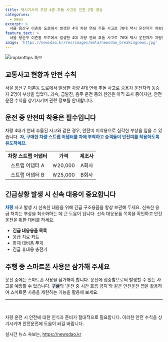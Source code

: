 ```yaml
---
title: 택시기사의 주장 4중 추돌 사고로 인한 2명 경상
categories:
  - News
excerpt: >
  서울 용산구 이촌동 도로에서 발생한 4대 차량 연쇄 추돌 사고로 70대 택시 운전자가 차량을 들이받고 50대 운전자와 80대 여성 2명이 부상을 입었습니다. 사고 시간은 7일 오후 2시 12분으로, 경찰은 운전자의 급발진 주장을 조사 중입니다. 사고는 인근 주민들의 관심을 끈 상황으로, 부상자의 안전과 함께 사고 경위가 주목받고 있습니다.
feature_text: >
  서울 용산구 이촌동 도로에서 발생한 4대 차량 연쇄 추돌 사고로 70대 택시 운전자가 차량을 들이받고 50대 운전자와 80대 여성 2명이 부상을 입었습니다. 사고 시간은 7일 오후 2시 12분으로, 경찰은 운전자의 급발진 주장을 조사 중입니다. 사고는 인근 주민들의 관심을 끈 상황으로, 부상자의 안전과 함께 사고 경위가 주목받고 있습니다.
image: 'https://newsdao.kr/res/images/meta/newsdao_breakingnews.jpg'
---
```


<p><img src="https://newsdao.kr/res/images/meta/newsdao_breakingnews.jpg" alt="implanttips 속보" /></p>

<h2 data-ke-size="size26">교통사고 현황과 안전 수칙</h2>

<p data-ke-size="size16">서울 용산구 이촌동 도로에서 발생한 차량 4대 연쇄 추돌 사고로 승용차 운전자와 동승자 2명이 부상을 입었다. 과속, 급발진, 음주 운전 등의 원인은 아직 조사 중이지만, 안전 운전 수칙을 상기시키며 관련 정보를 안내합니다.</p>

<h2 data-ke-size="size24">운전 중 안전띠 착용은 필수입니다</h2>

<p data-ke-size="size16">차량 4대가 연쇄 추돌된 사고와 같은 경우, 안전띠 미착용으로 심각한 부상을 입을 수 있습니다. <b><span style="color: #1a5490;">자, 구매한 <b>차량</b> 스트랩 어댑터를 차에 부착하고 <b>승객</b>들이 안전띠를 착용하도록 유도하세요.</span></b></p>

<table>
  <tbody>
    <tr>
      <td style="text-align: center; height: 17px;"><b>차량 스트랩 어댑터</b></td>
      <td style="text-align: center; height: 17px;"><b>가격</b></td>
      <td style="text-align: center; height: 17px;"><b>제조사</b></td>
    </tr>
    <tr>
      <td style="text-align: center; height: 17px;">스트랩 어댑터 A</td>
      <td style="text-align: center; height: 17px;">￦20,000</td>
      <td style="text-align: center; height: 17px;">A회사</td>
    </tr>
    <tr>
      <td style="text-align: center; height: 17px;">스트랩 어댑터 B</td>
      <td style="text-align: center; height: 17px;">￦25,000</td>
      <td style="text-align: center; height: 17px;">B회사</td>
    </tr>
  </tbody>
</table>

<h2 data-ke-size="size24">긴급상황 발생 시 신속 대응이 중요합니다</h2>

<p data-ke-size="size16"><b><span style="color: #1a5490;">차량</span></b> 사고 발생 시 신속한 대응을 위해 긴급 구조용품을 항상 보관해 두세요. 신속한 응급 처치는 부상을 최소화하는 데 큰 도움이 됩니다. 신속 대응용품 목록을 확인하고 안전운전을 위한 대비를 하세요.</p>

<ul>
  <li><b>긴급 대응용품 목록</b></li>
  <li>응급 치료 키트</li>
  <li>화재 대비용 무게</li>
  <li>긴급 휴대용 충전기</li>
</ul>

<h2 data-ke-size="size24">주행 중 스마트폰 사용은 삼가해 주세요</h2>

<p data-ke-size="size16">운전 중에는 스마트폰 사용을 삼가해야 합니다. 운전에 집중함으로써 발생할 수 있는 사고를 예방할 수 있습니다. <b><span style="background-color: #21538527;">구글</span></b>의 '운전 중 시간 흐름 금지'와 같은 안전운전 앱을 활용하여 스마트폰 사용을 제한하는 기능을 활용해 보세요.</p>

<hr>

<p data-ke-size="size16">&nbsp;</p>

<p data-ke-size="size16">차량 운전 시 안전에 대한 인식과 준비가 절대적으로 필요합니다. 이러한 안전 수칙을 상기시키며 안전운전에 도움이 되길 바랍니다.</p>
실시간 뉴스 속보는, <a href="https://newsdao.kr" rel="dofollow">https://newsdao.kr</a>


